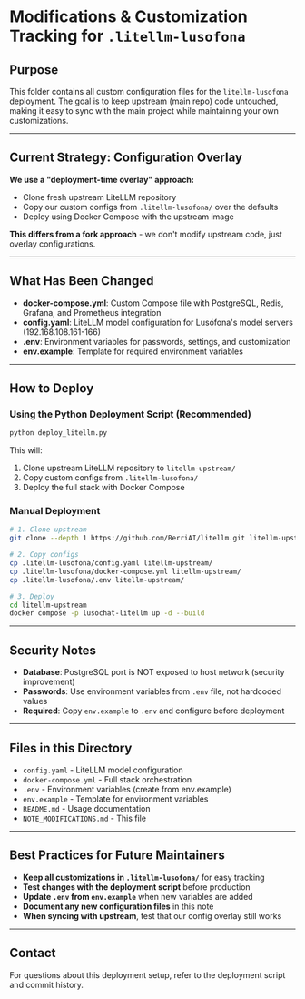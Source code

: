 # Modifications & Customization Tracking for `.litellm-lusofona`

## Purpose
This folder contains all custom configuration files for the `litellm-lusofona` deployment. The goal is to keep upstream (main repo) code untouched, making it easy to sync with the main project while maintaining your own customizations.

---

## Current Strategy: Configuration Overlay
**We use a "deployment-time overlay" approach:**
- Clone fresh upstream LiteLLM repository 
- Copy our custom configs from `.litellm-lusofona/` over the defaults
- Deploy using Docker Compose with the upstream image

**This differs from a fork approach** - we don't modify upstream code, just overlay configurations.

---

## What Has Been Changed
- **docker-compose.yml**: Custom Compose file with PostgreSQL, Redis, Grafana, and Prometheus integration
- **config.yaml**: LiteLLM model configuration for Lusófona's model servers (192.168.108.161-166)
- **.env**: Environment variables for passwords, settings, and customization
- **env.example**: Template for required environment variables

---

## How to Deploy

### Using the Python Deployment Script (Recommended)
```bash
python deploy_litellm.py
```

This will:
1. Clone upstream LiteLLM repository to `litellm-upstream/`
2. Copy custom configs from `.litellm-lusofona/`
3. Deploy the full stack with Docker Compose

### Manual Deployment
```bash
# 1. Clone upstream
git clone --depth 1 https://github.com/BerriAI/litellm.git litellm-upstream

# 2. Copy configs
cp .litellm-lusofona/config.yaml litellm-upstream/
cp .litellm-lusofona/docker-compose.yml litellm-upstream/
cp .litellm-lusofona/.env litellm-upstream/

# 3. Deploy
cd litellm-upstream
docker compose -p lusochat-litellm up -d --build
```

---

## Security Notes
- **Database**: PostgreSQL port is NOT exposed to host network (security improvement)
- **Passwords**: Use environment variables from `.env` file, not hardcoded values
- **Required**: Copy `env.example` to `.env` and configure before deployment

---

## Files in this Directory
- `config.yaml` - LiteLLM model configuration
- `docker-compose.yml` - Full stack orchestration
- `.env` - Environment variables (create from env.example)
- `env.example` - Template for environment variables  
- `README.md` - Usage documentation
- `NOTE_MODIFICATIONS.md` - This file

---

## Best Practices for Future Maintainers
- **Keep all customizations in `.litellm-lusofona/`** for easy tracking
- **Test changes with the deployment script** before production
- **Update `.env` from `env.example`** when new variables are added
- **Document any new configuration files** in this note
- **When syncing with upstream**, test that our config overlay still works

---

## Contact
For questions about this deployment setup, refer to the deployment script and commit history. 